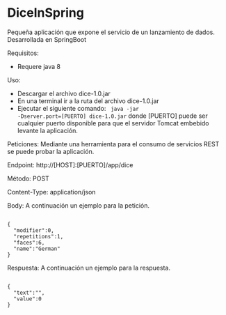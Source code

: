 # DiceInSpring
Pequeña aplicación que expone el servicio de un lanzamiento de dados. Desarrollada en SpringBoot 

Requisitos:
- Requere java 8

Uso:
- Descargar el archivo dice-1.0.jar
- En una terminal ir a la ruta del archivo dice-1.0.jar
- Ejecutar el siguiente comando:
<code> java -jar -Dserver.port=[PUERTO] dice-1.0.jar</code>
  donde [PUERTO] puede ser cualquier puerto disponible para que el servidor Tomcat embebido levante la aplicación.
  
Peticiones:
Mediante una herramienta para el consumo de servicios REST se puede probar la aplicación.

Endpoint: http://[HOST]:[PUERTO]/app/dice

Método: POST

Content-Type: application/json

Body: A continuación un ejemplo para la petición.

<code>
{
  "modifier":0,
  "repetitions":1,
  "faces":6,
  "name":"German"
}
</code>



Respuesta: A continuación un ejemplo para la respuesta.

<code>
{
  "text":"",
  "value":0
}
</code>

